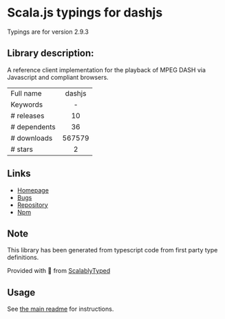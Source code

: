 
# Scala.js typings for dashjs

Typings are for version 2.9.3

## Library description:
A reference client implementation for the playback of MPEG DASH via Javascript and compliant browsers.

|                    |                 |
| ------------------ | :-------------: |
| Full name          | dashjs |
| Keywords           | - |
| # releases         | 10 |
| # dependents       | 36 |
| # downloads        | 567579 |
| # stars            | 2 |

## Links
- [Homepage](https://github.com/Dash-Industry-Forum/dash.js#readme)
- [Bugs](https://github.com/Dash-Industry-Forum/dash.js/issues)
- [Repository](https://github.com/Dash-Industry-Forum/dash.js)
- [Npm](https://www.npmjs.com/package/dashjs)
    


## Note
This library has been generated from typescript code from first party type definitions.

Provided with :purple_heart: from [ScalablyTyped](https://github.com/oyvindberg/ScalablyTyped)

## Usage
See [the main readme](../../readme.md) for instructions.


